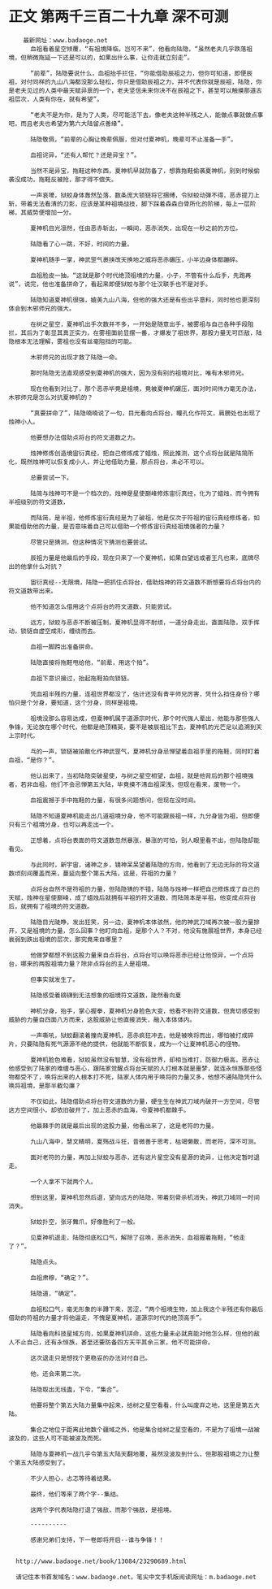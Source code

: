 # 正文 第两千三百二十九章 深不可测
        最新网址：www.badaoge.net
          血祖看着星空倾覆，“有祖境降临，岂可不来”，他看向陆隐，“虽然老夫几乎跌落祖境，但稍微拖延一下还是可以的，如果出什么事，让你走就立刻走”。
      
          “前辈”，陆隐要说什么，血祖抬手拦住，“你能借助辰祖之力，但你可知道，即便辰祖，对付同样的九山八海都没那么轻松，你只是借助辰祖之力，并不代表你就是辰祖，陆隐，你是老夫见过的人类中最天赋异禀的一个，老夫坚信未来你决不在辰祖之下，甚至可以触摸那道古祖层次，人类有你在，就有希望”。
      
          “老夫不是为你，是为了人类，尽可能活下去，像老夫这种半残之人，能做点事就做点事吧，而且老夫也希望为第六大陆留点善缘”。
      
          陆隐敬佩，“前辈的心胸让晚辈佩服，但对付夏神机，晚辈可不止准备一手”。
      
          血祖诧异，“还有人帮忙？还是异宝？”。
      
          当然不是异宝，拖鞋这种东西，夏神机早就防备了，想靠拖鞋偷袭夏神机，别到时候偷袭没成功，拖鞋反被抢，那才得不偿失。
      
          一声哀嚎，狱蛟身体轰然坠落，数条庞大锁链将它捆缚，令狱蛟动弹不得，恶赤提刀上斩，带着无法看清的刀影，应该是某种祖境战技，脚下踩着森森白骨所化的阶梯，每上一层阶梯，其威势便增加一分。
      
          夏神机目光凛然，任由恶赤斩出，一瞬间，恶赤消失，出现在一秒之前的方位。
      
          陆隐看了心一跳，不好，时间的力量。
      
          夏神机随手一掌，神武罡气裹挟改天换地之威将恶赤碾压，小半边身体都蹦碎。
      
          血祖脸皮一抽，“这就是那个时代绝顶祖境的力量，小子，不管有什么后手，先跑再说”，说完，他也准备拼命了，看起来即便狱蛟与那个壮汉联手也不是对手。
      
          陆隐知道夏神机很强，媲美九山八海，但他的强大还是有些出乎意料，同时他也更深刻体会到木邪师兄的强大。
      
          在树之星空，夏神机出手次数并不多，一开始是随意出手，被雾祖与自己各种手段阻拦，其后为了彰显其真正实力，在雾祖面前显摆一番，才爆发了祖世界，那股力量无可匹敌，陆隐根本无法理解，雾祖也没有丝毫阻挡的可能。
      
          木邪师兄的出现才救了陆隐一命。
      
          那时陆隐无法直观感受到夏神机的强大，因为没有别的祖境对比，唯有木邪师兄。
      
          现在他看到对比了，那个恶赤毕竟是祖境，竟被夏神机碾压，面对时间伟力毫无办法，木邪师兄是怎么对抗夏神机的？
      
          “真要拼命了”，陆隐喃喃说了一句，目光看向点将台，瞳孔化作符文，肩膀处也出现了烛神小人。
      
          他要想办法借助点将台的符文道数之力。
      
          烛神修炼创造境宙衍真经，把自己修炼成了蜡烛，照此推测，这个点将台就是陆简所化，既然烛神可以恢复成小人，并让他借助力量，那点将台，未必不可以。
      
          总要尝试一下。
      
          陆简与烛神可不是一个档次的，烛神是星使巅峰修炼宙衍真经，化为了蜡烛，而今拥有半祖级别的符文道数，
      
          而陆简，是半祖，他修炼宙衍真经是为了破祖，他是仅次于符祖的宙衍真经修炼者，如果能借助他的力量，是否意味着自己可以借助一个修炼宙衍真经祖境强者的力量？
      
          尽管只是猜测，但这种情况下猜测也要尝试。
      
          辰祖力量是他最后的手段，现在只来了一个夏神机，如果白望远或者王凡也来，底牌尽出的他拿什么对抗？
      
          宙衍真经--无限境，陆隐一把抓住点将台，借助烛神的符文道数不断想要将点将台内的符文道数带出来。
      
          他不知道怎么借用这个点将台的符文道数，只能尝试。
      
          远方，狱蛟与恶赤不断被压制，夏神机显得不耐烦，一道分身走出，直面陆隐，双手挥动，锁链自虚空成形，缠绕而去。
      
          血祖一脚跨出准备拼命。
      
          陆隐直接将拖鞋甩给他，“前辈，用这个拍”。
      
          血祖下意识接过，抬起拖鞋拍向锁链。
      
          凭血祖半残的力量，连祖世界都没了，估计还没有青平师兄厉害，凭什么挡住身份？哪怕只是个分身，要知道，这个分身，同样是祖境。
      
          祖境没那么容易达成，但夏神机属于道源宗时代，那个时代强人辈出，他能与那些强人争锋，无论放在哪个时代，他都是绝顶精英，要不是被辰祖比下去，夏神机的光芒足以追溯到天上宗时代。
      
          乓的一声，锁链被拍散化作神武罡气，夏神机分身忌惮望着血祖手里的拖鞋，同时盯着血祖，“是你？”。
      
          他认出来了，当初陆隐突破星使，与树之星空相望，血祖，就是他背后的那个祖境强者，若非血祖，他们不会忌惮第五大陆，毕竟摸不清血祖深浅，但现在看来，废物一个。
      
          血祖震撼于手中拖鞋的力量，有很多问题想问，但现在没时间。
      
          陆隐不知道夏神机能走出几道祖境分身，他不可能跟辰祖一样，九分身皆为祖，但即便只有三个祖境分身，也可以再走出一个。
      
          正想着，点将台表面的符文道数忽然暴涨，暴涨的可怕，别人眼里看不出，但陆隐却能看见。
      
          与此同时，新宇宙，诸神之乡，镜神呆呆望着陆隐的方向，他看到了无边无际的符文道数顷刻间覆盖而来，蔓延向整个第五大陆，这是，符祖的力量？
      
          点将台自然不是符祖的力量，但陆隐猜的不错，陆简与烛神一样把自己修炼成了自己的天赋，烛神在星使巅峰，成了蜡烛后就拥有半祖的符文道数，而陆简本是半祖，他变成点将台后，就拥有了祖境的符文道数。
      
          陆隐目光陡睁，发出狂笑，另一边，夏神机本体骇然，他的神武刀域再次被一股力量排开，又是祖境的力量，怎么回事？他盯向血祖，是那个人？不对，他没有施展祖世界，本身已经衰弱到跌出祖境的层次，那究竟来自哪里？
      
          他做梦都想不到这股力量来自点将台，点将台可以唤将恶赤已经让他惊异，一个点将台，哪来的两股祖境力量？除非点将台的主人是祖境。
      
          但事实就发生了。
      
          陆隐感受着磅礴到无法想象的祖境符文道数，陡然看向夏
      
          神机分身，抬手，掌心握拳，夏神机分身脸色大变，他看不到符文道数，但真切感受到威胁的力量自四面八方而来，这股威胁让他直接消失，融入本体体内。
      
          一声嘶吼，狱蛟翻滚着撞向夏神机，恶赤疯狂冲去，他是被唤将而出，哪怕被打成碎片，只要陆隐有死气源源不绝的提供，他就能不断恢复，成为一个让夏神机恶心的怪物。
      
          夏神机脸色难看，狱蛟虽然没有智慧，没有祖世界，却相当难打，防御力极高，恶赤让他感受到了陆家的难缠与恶心，跟陆家觉醒点将台天赋的人打根本就是噩梦，就连永恒族那些怪物都受不了，唤将出来的人根本打不死，陆家人体内用于唤将的力量又多，他想不通陆隐凭什么唤将祖境，是那半截勾廉？
      
          不仅如此，陆隐借助点将台符文道数的力量，硬生生在神武刀域内破开一方空间，尽管这方空间很小，却依旧破开了，加上恶赤的血海，令夏神机都棘手。
      
          他最棘手的就是最后出现的这股力量，他看出来了，这是老符的力量。
      
          九山八海中，慧文精明，夏殇战斗狂，昔微善于思考，枯竭懒散，而老符，深不可测。
      
          面对老符的力量，再加上狱蛟与恶赤，还有这片星空没有星源的诡异，让他决定暂时退走。
      
          一个人拿不下就两个人。
      
          想到这里，夏神机忽然后退，望向远方的陆隐，带着刻骨杀机消失，神武刀域同一时间消失。
      
          狱蛟扑空，张牙舞爪，好像胜利了一般。
      
          见夏神机退走，陆隐彻底松口气，解除了召唤，恶赤消失，血祖握着拖鞋，“他走了？”。
      
          陆隐点头。
      
          血祖肃穆，“确定？”。
      
          陆隐道，“确定”。
      
          血祖松口气，毫无形象的半蹲下来，苦涩，“两个祖境生物，加上我这个半残还有你最后借助的符祖的力量才将他逼走，不愧是夏神机，道源宗时代的绝顶高手”。
      
          陆隐看向科技星域方向，如果夏神机拼命，这些力量未必就真能对他怎么样，但他的敌人不止自己，还有永恒族，甚至还要防备四方天平其余三家，他不可能拼命。
      
          这次退走只是想找个更稳妥的办法对付自己。
      
          他，还会来第二次。
      
          陆隐取出无线蛊，下令，“集合”。
      
          他要将整个第五大陆力量集中起来，给树之星空看看，什么叫废弃之地，这里是第五大陆。
      
          集合之地位于距离此地数个疆域之外，他是集合给树之星空看的，不是为了祖境一战被波及的，这些人可不能被波及而死。
      
          陆隐与夏神机一战几乎令第五大陆天翻地覆，虽然没波及到什么，但那股祖境之力让整个第五大陆感受到了。
      
          不少人担心，忐忑等待着结果。
      
          最终，他们等来了两个字--集结。
      
          这两个字代表陆隐打退了强敌，而那个强敌，是祖境。
      
          ----------
      
          感谢兄弟们支持，下一卷即将开启--谁与争锋！！
      
      
      http://www.badaoge.net/book/13084/23290689.html
      
      请记住本书首发域名：www.badaoge.net。笔尖中文手机版阅读网址：m.badaoge.net